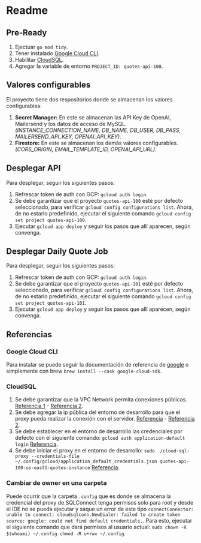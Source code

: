 # Readme
## Pre-Ready
1. Ejectuar `go mod tidy`.
2. Tener instalado [Google Cloud CLI](#google-cloud-cli). 
2. Habilitar [CloudSQL](#cloudsql).
3. Agregar la variable de entorno `PROJECT_ID: quotes-api-100`.

## Valores configurables
El proyecto tiene dos respositorios donde se almacenan los valores configurables:
1. **Secret Manager:** En este se almacenan las API Key de OpenAI, Mailersend y los datos de acceso de MySQL. _(INSTANCE_CONNECTION_NAME, DB_NAME, DB_USER, DB_PASS, MAILERSEND_API_KEY, OPENAI_API_KEY)._
2. **Firestore:** En este se almacenan los demás valores configurables. _(CORS_ORIGIN, EMAIL_TEMPLATE_ID, OPENAI_API_URL)._

## Desplegar API
Para desplegar, seguir los siguientes pasos:
1. Refrescar token de auth con GCP: `gcloud auth login`.
2. Se debe garantizar que el proyecto `quotes-api-100` esté por defecto seleccionado, para verificar `gcloud config configurations list`. Ahora, de no estarlo predefinido, ejecutar el siguiente comando `gcloud config set project quotes-api-100`.
3. Ejecutar `gcloud app deploy` y seguir los pasos que allí aparecen, según convenga.

## Desplegar Daily Quote Job
Para desplegar, seguir los siguientes pasos:
1. Refrescar token de auth con GCP: `gcloud auth login`.
2. Se debe garantizar que el proyecto `quotes-api-101` esté por defecto seleccionado, para verificar `gcloud config configurations list`. Ahora, de no estarlo predefinido, ejecutar el siguiente comando `gcloud config set project quotes-api-101`.
3. Ejecutar `gcloud app deploy` y seguir los pasos que allí aparecen, según convenga.

## Referencias
### Google Cloud CLI
Para instalar se puede seguir la documentación de referencia de [google](https://cloud.google.com/sdk/docs/install-sdk) o simplemente con brew `brew install --cask google-cloud-sdk`.

### CloudSQL
1. Se debe garantizar que la VPC Network permita conexiones públicas. [Referencia 1](https://cloud.google.com/sql/docs/mysql/configure-ip?_ga=2.135211315.-366880887.1687108269&_gac=1.19807306.1687109164.Cj0KCQjw1rqkBhCTARIsAAHz7K3GmFdGc8LFBcUxgD0y5SAoyVRgIRdx8qRAuWx5x-hYofzihKOzWdgaAjVCEALw_wcB) - [Referencia 2](https://cloud.google.com/sql/docs/mysql/org-policy/configure-org-policy?_ga=2.172435873.-366880887.1687108269&_gac=1.125825400.1687109164.Cj0KCQjw1rqkBhCTARIsAAHz7K3GmFdGc8LFBcUxgD0y5SAoyVRgIRdx8qRAuWx5x-hYofzihKOzWdgaAjVCEALw_wcB#configuring_the_organization_policy).
2. Se debe agregar la ip pública del entorno de desarrollo para que el proxy pueda realizar la conexión con el servidor. [Referencia](https://cloud.google.com/docs/authentication/provide-credentials-adc#how-to) - [Referencia 2](https://cloud.google.com/sql/docs/mysql/connect-admin-ip#connect).
3. Se debe establecer en el entorno de desarrollo las credenciales por defecto con el siguiente comando: `gcloud auth application-default login` [Referencia](https://cloud.google.com/docs/authentication/provide-credentials-adc#how-to).
4. Se debe iniciar el proxy en el entorno de desarrollo: `sudo ./cloud-sql-proxy --credentials-file ~/.config/gcloud/application_default_credentials.json quotes-api-100:us-east1:quotes-instance` [Referencia](https://cloud.google.com/sql/docs/mysql/sql-proxy?_ga=2.96865949.-366880887.1687108269&_gac=1.95351534.1687109164.Cj0KCQjw1rqkBhCTARIsAAHz7K3GmFdGc8LFBcUxgD0y5SAoyVRgIRdx8qRAuWx5x-hYofzihKOzWdgaAjVCEALw_wcB#macos-64-bit).

### Cambiar de owner en una carpeta
Puede ocurrir que la carpeta `.config` que es donde se almacena la credencial del proxy de SQLConnect tenga permisos solo para root y desde el IDE no se pueda ejecutar y saque un error de este tipo `connectConnector: unable to connect: cloudsqlconn.NewDialer: failed to create token source: google: could not find default credentials.`. Para esto, ejecutar el siguiente comando que dará permisos al usuario actual:
`sudo chown -R $(whoami) ~/.config
    chmod -R u+rwx ~/.config`.